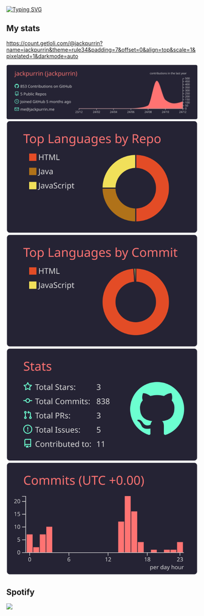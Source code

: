 [![Typing SVG](https://readme-typing-svg.demolab.com/?lines=Hi,+I+am+jackpurrin!;Aspiring+Web+Developer;Check+out+my+website+at;https://jackpurrin.me/)](https://git.io/typing-svg)

## My stats

https://count.getloli.com/@jackpurrin?name=jackpurrin&theme=rule34&padding=7&offset=0&align=top&scale=1&pixelated=1&darkmode=auto

[![](https://raw.githubusercontent.com/jackpurrin/jackpurrin/master/profile-summary-card-output/aura_dark/0-profile-details.svg)](https://github.com/vn7n24fzkq/github-profile-summary-cards)
[![](https://raw.githubusercontent.com/jackpurrin/jackpurrin/master/profile-summary-card-output/aura_dark/1-repos-per-language.svg)](https://github.com/vn7n24fzkq/github-profile-summary-cards) [![](https://raw.githubusercontent.com/jackpurrin/jackpurrin/master/profile-summary-card-output/aura_dark/2-most-commit-language.svg)](https://github.com/vn7n24fzkq/github-profile-summary-cards)
[![](https://raw.githubusercontent.com/jackpurrin/jackpurrin/master/profile-summary-card-output/aura_dark/3-stats.svg)](https://github.com/vn7n24fzkq/github-profile-summary-cards) [![](https://raw.githubusercontent.com/jackpurrin/jackpurrin/master/profile-summary-card-output/aura_dark/4-productive-time.svg)](https://github.com/vn7n24fzkq/github-profile-summary-cards)

## Spotify

![](https://spotify-github-profile.kittinanx.com/api/view.svg?uid=yhqxs1v6x0ew63x7xhzwsr78d&cover_image=true&theme=default&show_offline=true&background_color=121212&interchange=true)
